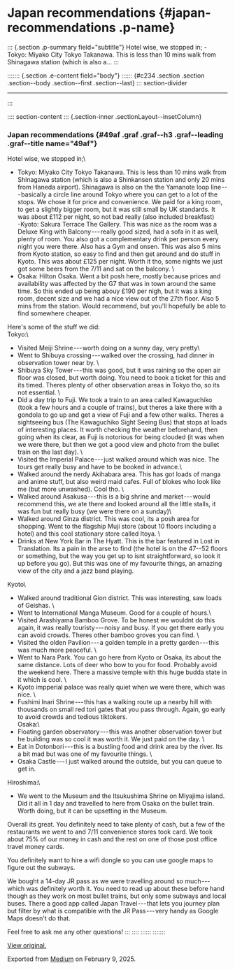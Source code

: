 <div>

# Japan recommendations {#japan-recommendations .p-name}

</div>

::: {.section .p-summary field="subtitle"}
Hotel wise, we stopped in; - Tokyo: Miyako City Tokyo Takanawa. This is
less than 10 mins walk from Shinagawa station (which is also a...
:::

::::::: {.section .e-content field="body"}
:::::: {#c234 .section .section .section--body .section--first .section--last}
::: section-divider

------------------------------------------------------------------------
:::

:::: section-content
::: {.section-inner .sectionLayout--insetColumn}
### Japan recommendations {#49af .graf .graf--h3 .graf--leading .graf--title name="49af"}

Hotel wise, we stopped in;\
- Tokyo: Miyako City Tokyo Takanawa. This is less than 10 mins walk from
Shinagawa station (which is also a Shinkansen station and only 20 mins
from Haneda airport). Shinagawa is also on the the Yamanote loop
line --- basically a circle line around Tokyo where you can get to a lot
of the stops. We chose it for price and convenience. We paid for a king
room, to get a slightly bigger room, but it was still small by UK
standards. It was about £112 per night, so not bad really (also included
breakfast)\
-Kyoto: Sakura Terrace The Gallery. This was nice as the room was a
Deluxe King with Balcony --- really good sized, had a sofa in it as
well, plenty of room. You also got a complementary drink per person
every night you were there. Also has a Gym and onsen. This was also 5
mins from Kyoto station, so easy to find and then get around and do
stuff in Kyoto. This was about £125 per night. Worth it tho, some nights
we just got some beers from the 7/11 and sat on the balcony. \
- Osaka: Hilton Osaka. Went a bit posh here, mostly because prices and
availability was affected by the G7 that was in town around the same
time. So this ended up being abouy £190 per nigh, but it was a king
room, decent size and we had a nice view out of the 27th floor. Also 5
mins from the station. Would recommend, but you'll hopefully be able to
find somewhere cheaper.

Here's some of the stuff we did:\
Tokyo:\
- Visited Meiji Shrine --- worth doing on a sunny day, very pretty\
- Went to Shibuya crossing --- walked over the crossing, had dinner in
observation tower near by. \
- Shibuya Sky Tower --- this was good, but it was raining so the open
air floor was closed, but worth doing. You need to book a ticket for
this and its timed. Theres plenty of other observation areas in Tokyo
tho, so its not essential. \
- Did a day trip to Fuji. We took a train to an area called Kawaguchiko
(took a few hours and a couple of trains), but theres a lake there with
a gondola to go up and get a view of Fuji and a few other walks. Theres
a sightseeing bus (The Kawaguchiko Sight Seeing Bus) that stops at loads
of interesting places. It worth checking the weather beforehand, then
going when its clear, as Fuji is notorious for being clouded (it was
when we were there, but then we got a good view and photo from the
bullet train on the last day). \
- Visited the Imperial Palace --- just walked around which was nice. The
tours get really busy and have to be booked in advance.\
- Walked around the nerdy Akihabara area. This has got loads of manga
and anime stuff, but also weird maid cafes. Full of blokes who look like
me (but more unwashed). Cool tho. \
- Walked around Asakusa --- this is a big shrine and market --- would
recommend this, we ate there and looked around all the little stalls, it
was fun but really busy (we were there on a sunday)\
- Walked around Ginza district. This was cool, its a posh area for
shopping. Went to the flagship Muji store (about 10 floors including a
hotel) and this cool stationary store called Itoya. \
- Drinks at New York Bar in The Hyatt. This is the bar featured in Lost
in Translation. Its a pain in the arse to find (the hotel is on the
47--52 floors or something, but the way you get up to isnt
straightforward, so look it up before you go). But this was one of my
favourite things, an amazing view of the city and a jazz band playing.

Kyoto\
- Walked around traditional Gion district. This was interesting, saw
loads of Geishas. \
- Went to International Manga Museum. Good for a couple of hours.\
- Visited Arashiyama Bamboo Grove. To be honest we wouldnt do this
again, it was really touristy --- noisy and busy. If you get there early
you can avoid crowds. Theres other bamboo groves you can find. \
- Visited the olden Pavilion --- a golden temple in a pretty
garden --- this was much more peaceful. \
- Went to Nara Park. You can go here from Kyoto or Osaka, its about the
same distance. Lots of deer who bow to you for food. Probably avoid the
weekend here. There a massive temple with this huge budda state in it
which is cool. \
- Kyoto impperial palace was really quiet when we were there, which was
nice. \
- Fushimi Inari Shrine --- this has a walking route up a nearby hill
with thousands on small red tori gates that you pass through. Again, go
early to avoid crowds and tedious tiktokers. \
Osaka:\
- Floating garden observatory --- this was another observation tower but
he building was so cool it was worth it. We just paid on the day. \
- Eat in Dotonbori --- this is a bustling food and drink area by the
river. Its a bit mad but was one of my favourite things. \
- Osaka Castle --- I just walked around the outside, but you can queue
to get in.

Hiroshima:\
- We went to the Museum and the Itsukushima Shrine on Miyajima island.
Did it all in 1 day and travelled to here from Osaka on the bullet
train. Worth doing, but it can be upsetting in the Museum.

Overall its great. You definitely need to take plenty of cash, but a few
of the restaurants we went to and 7/11 convenience stores took card. We
took about 75% of our money in cash and the rest on one of those post
office travel money cards.

You definitely want to hire a wifi dongle so you can use google maps to
figure out the subways.

We bought a 14-day JR pass as we were travelling around so
much --- which was definitely worth it. You need to read up about these
before hand though as they work on most bullet trains, but only some
subways and local buses. There a good app called Japan Travel --- that
lets you journey plan but filter by what is compatible with the JR
Pass --- very handy as Google Maps doesn't do that.

Feel free to ask me any other questions!
:::
::::
::::::
:::::::

[View original.](https://medium.com/p/946c291c6765)

Exported from [Medium](https://medium.com) on February 9, 2025.
